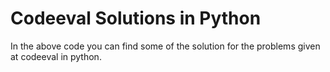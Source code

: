 # Codeeval Solutions in Python
In the above code you can find some of the solution for the problems given at codeeval in python.
